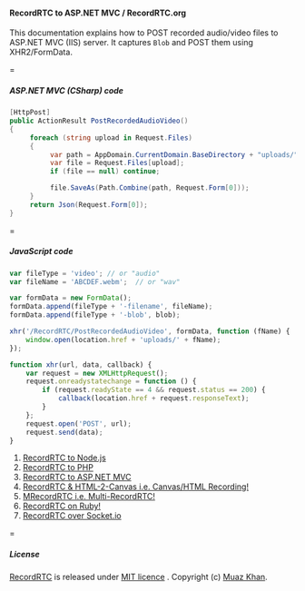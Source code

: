 #### RecordRTC to ASP.NET MVC / RecordRTC.org

This documentation explains how to POST recorded audio/video files to ASP.NET MVC (IIS) server. It captures `Blob` and POST them using XHR2/FormData.

=

##### ASP.NET MVC (CSharp) code

```csharp
[HttpPost]
public ActionResult PostRecordedAudioVideo()
{
     foreach (string upload in Request.Files)
     {
          var path = AppDomain.CurrentDomain.BaseDirectory + "uploads/";
          var file = Request.Files[upload];
          if (file == null) continue;

          file.SaveAs(Path.Combine(path, Request.Form[0]));
     }
     return Json(Request.Form[0]);
}
```

=

##### JavaScript code

```javascript
var fileType = 'video'; // or "audio"
var fileName = 'ABCDEF.webm';  // or "wav"

var formData = new FormData();
formData.append(fileType + '-filename', fileName);
formData.append(fileType + '-blob', blob);

xhr('/RecordRTC/PostRecordedAudioVideo', formData, function (fName) {
    window.open(location.href + 'uploads/' + fName);
});

function xhr(url, data, callback) {
    var request = new XMLHttpRequest();
    request.onreadystatechange = function () {
        if (request.readyState == 4 && request.status == 200) {
            callback(location.href + request.responseText);
        }
    };
    request.open('POST', url);
    request.send(data);
}
```

1. [RecordRTC to Node.js](https://github.com/muaz-khan/WebRTC-Experiment/tree/master/RecordRTC/RecordRTC-to-Nodejs)
2. [RecordRTC to PHP](https://github.com/muaz-khan/WebRTC-Experiment/tree/master/RecordRTC/RecordRTC-to-PHP)
3. [RecordRTC to ASP.NET MVC](https://github.com/muaz-khan/WebRTC-Experiment/tree/master/RecordRTC/RecordRTC-to-ASPNETMVC)
4. [RecordRTC & HTML-2-Canvas i.e. Canvas/HTML Recording!](https://github.com/muaz-khan/WebRTC-Experiment/tree/master/RecordRTC/Canvas-Recording)
5. [MRecordRTC i.e. Multi-RecordRTC!](https://github.com/muaz-khan/WebRTC-Experiment/tree/master/RecordRTC/MRecordRTC)
6. [RecordRTC on Ruby!](https://github.com/cbetta/record-rtc-experiment)
7. [RecordRTC over Socket.io](https://github.com/muaz-khan/WebRTC-Experiment/tree/master/RecordRTC/RecordRTC-over-Socketio)

=

##### License

[RecordRTC](https://github.com/muaz-khan/RecordRTC) is released under [MIT licence](https://www.webrtc-experiment.com/licence/) . Copyright (c) [Muaz Khan](https://plus.google.com/+MuazKhan).
